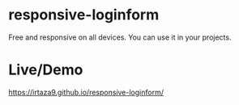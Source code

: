 # responsive-loginform
Free and responsive on all devices. You can use it in your projects.

# Live/Demo
https://irtaza9.github.io/responsive-loginform/
